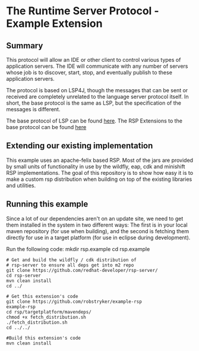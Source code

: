 # The Runtime Server Protocol - Example Extension

## Summary

This protocol will allow an IDE or other client to control various types of application servers. The IDE will communicate with any number of servers whose job is to discover, start, stop, and eventually publish to these application servers. 

The protocol is based on LSP4J, though the messages that can be sent or received are completely unrelated to the language server protocol itself. In short, the base protocol is the same as LSP, but the specification of the messages is different. 

The base protocol of LSP can be found [here](https://microsoft.github.io/language-server-protocol/specification). 
The RSP Extensions to the base protocol can be found [here](https://github.com/redhat-developer/rsp-server/blob/master/schema/src/main/resources/schemaMD/specification.md)


## Extending our existing implementation

This example uses an apache-felix based RSP. Most of the jars are provided by small units of functionality in use by the wildfly, eap, cdk and minishift RSP implementations. The goal of this repository is to show how easy it is to make a custom rsp distribution when building on top of the existing libraries and utilities. 


## Running this example
Since a lot of our dependencies aren't on an update site, we need to get them installed in the system in two different ways:  The first is in your local maven repository (for use when building), and the second is fetching them directly for use in a target platform (for use in eclipse during development).  

Run the following code:
    mkdir rsp.example
    cd rsp.example

    # Get and build the wildfly / cdk distribution of 
    # rsp-server to ensure all deps get into m2 repo
    git clone https://github.com/redhat-developer/rsp-server/
    cd rsp-server
    mvn clean install
    cd ../

    # Get this extension's code
    git clone https://github.com/robstryker/example-rsp
    example-rsp
    cd rsp/targetplatform/mavendeps/
    chmod +x fetch_distribution.sh
    ./fetch_distribution.sh
    cd ../../

    #Build this extension's code
    mvn clean install



